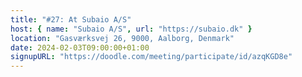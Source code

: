 ```yaml
---
title: "#27: At Subaio A/S"
host: { name: "Subaio A/S", url: "https://subaio.dk" }
location: "Gasværksvej 26, 9000, Aalborg, Denmark"
date: 2024-02-03T09:00:00+01:00
signupURL: "https://doodle.com/meeting/participate/id/azqKGD8e"
---
```

